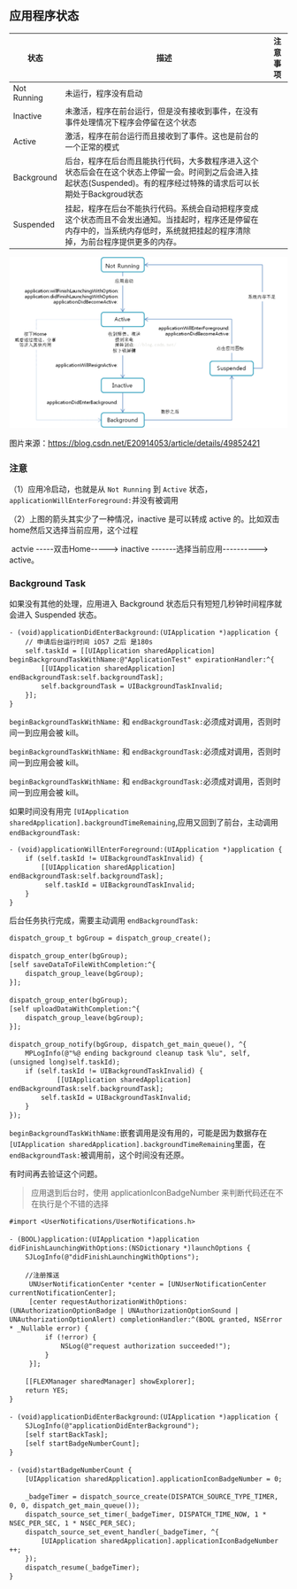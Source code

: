 ## 应用程序状态

| 状态        | 描述                                                         | 注意事项 |
| ----------- | ------------------------------------------------------------ | -------- |
| Not Running | 未运行，程序没有启动                                         |          |
| Inactive    | 未激活，程序在前台运行，但是没有接收到事件，在没有事件处理情况下程序会停留在这个状态 |          |
| Active      | 激活，程序在前台运行而且接收到了事件。这也是前台的一个正常的模式 |          |
| Background  | 后台，程序在后台而且能执行代码，大多数程序进入这个状态后会在在这个状态上停留一会。时间到之后会进入挂起状态(Suspended)。有的程序经过特殊的请求后可以长期处于Backgroud状态 |          |
| Suspended   | 挂起，程序在后台不能执行代码。系统会自动把程序变成这个状态而且不会发出通知。当挂起时，程序还是停留在内存中的，当系统内存低时，系统就把挂起的程序清除掉，为前台程序提供更多的内存。 |          |



![应用状态转换](./raw/应用状态转换.png)



图片来源：https://blog.csdn.net/E20914053/article/details/49852421



### 注意

（1）应用冷启动，也就是从 `Not Running` 到 `Active` 状态，`applicationWillEnterForeground:`并没有被调用

（2）上图的箭头其实少了一种情况，inactive 是可以转成 active 的。比如双击home然后又选择当前应用，这个过程

​		  actvie -----双击Home-----> inactive -------选择当前应用----------> active。



### Background Task

如果没有其他的处理，应用进入 Background 状态后只有短短几秒钟时间程序就会进入 Suspended 状态。

```
- (void)applicationDidEnterBackground:(UIApplication *)application {
    // 申请后台运行时间 iOS7 之后 是180s
    self.taskId = [[UIApplication sharedApplication] beginBackgroundTaskWithName:@"ApplicationTest" expirationHandler:^{
        [[UIApplication sharedApplication] endBackgroundTask:self.backgroundTask];
        self.backgroundTask = UIBackgroundTaskInvalid;
    }];  
}
```



`beginBackgroundTaskWithName:` 和 `endBackgroundTask:`必须成对调用，否则时间一到应用会被 kill。

`beginBackgroundTaskWithName:` 和 `endBackgroundTask:`必须成对调用，否则时间一到应用会被 kill。

`beginBackgroundTaskWithName:` 和 `endBackgroundTask:`必须成对调用，否则时间一到应用会被 kill。



如果时间没有用完 `[UIApplication sharedApplication].backgroundTimeRemaining`,应用又回到了前台，主动调用 `endBackgroundTask:`

````
- (void)applicationWillEnterForeground:(UIApplication *)application {
    if (self.taskId != UIBackgroundTaskInvalid) {
        [[UIApplication sharedApplication] endBackgroundTask:self.backgroundTask];
         self.taskId = UIBackgroundTaskInvalid;
    }
}
````

后台任务执行完成，需要主动调用 `endBackgroundTask:`

```
dispatch_group_t bgGroup = dispatch_group_create();

dispatch_group_enter(bgGroup);
[self saveDataToFileWithCompletion:^{
    dispatch_group_leave(bgGroup);
}];

dispatch_group_enter(bgGroup);
[self uploadDataWithCompletion:^{
    dispatch_group_leave(bgGroup);
}];

dispatch_group_notify(bgGroup, dispatch_get_main_queue(), ^{
    MPLogInfo(@"%@ ending background cleanup task %lu", self, (unsigned long)self.taskId);
    if (self.taskId != UIBackgroundTaskInvalid) {
    		[[UIApplication sharedApplication] endBackgroundTask:self.backgroundTask];
        self.taskId = UIBackgroundTaskInvalid;
    }
});
```

`beginBackgroundTaskWithName:`嵌套调用是没有用的，可能是因为数据存在 `[UIApplication sharedApplication].backgroundTimeRemaining`里面，在 `endBackgroundTask:`被调用前，这个时间没有还原。

有时间再去验证这个问题。



> 应用退到后台时，使用 applicationIconBadgeNumber 来判断代码还在不在执行是个不错的选择

```
#import <UserNotifications/UserNotifications.h>

- (BOOL)application:(UIApplication *)application didFinishLaunchingWithOptions:(NSDictionary *)launchOptions {
    SJLogInfo(@"didFinishLaunchingWithOptions");
    
    //注册推送
     UNUserNotificationCenter *center = [UNUserNotificationCenter currentNotificationCenter];
     [center requestAuthorizationWithOptions:(UNAuthorizationOptionBadge | UNAuthorizationOptionSound | UNAuthorizationOptionAlert) completionHandler:^(BOOL granted, NSError * _Nullable error) {
         if (!error) {
             NSLog(@"request authorization succeeded!");
         }
     }];
    
    [[FLEXManager sharedManager] showExplorer];
    return YES;
}

- (void)applicationDidEnterBackground:(UIApplication *)application {
    SJLogInfo(@"applicationDidEnterBackground");
    [self startBackTask];
    [self startBadgeNumberCount];
}

- (void)startBadgeNumberCount {
    [UIApplication sharedApplication].applicationIconBadgeNumber = 0;
    
    _badgeTimer = dispatch_source_create(DISPATCH_SOURCE_TYPE_TIMER, 0, 0, dispatch_get_main_queue());
    dispatch_source_set_timer(_badgeTimer, DISPATCH_TIME_NOW, 1 * NSEC_PER_SEC, 1 * NSEC_PER_SEC);
    dispatch_source_set_event_handler(_badgeTimer, ^{
        [UIApplication sharedApplication].applicationIconBadgeNumber ++;
    });
    dispatch_resume(_badgeTimer);
}
```



